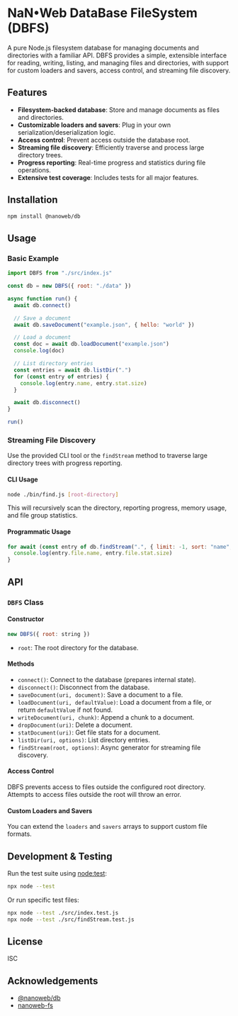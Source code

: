 # NaN•Web DataBase FileSystem (DBFS)

A pure Node.js filesystem database for managing documents and directories with a familiar API. DBFS provides a simple, extensible interface for reading, writing, listing, and managing files and directories, with support for custom loaders and savers, access control, and streaming file discovery.

## Features

- **Filesystem-backed database**: Store and manage documents as files and directories.
- **Customizable loaders and savers**: Plug in your own serialization/deserialization logic.
- **Access control**: Prevent access outside the database root.
- **Streaming file discovery**: Efficiently traverse and process large directory trees.
- **Progress reporting**: Real-time progress and statistics during file operations.
- **Extensive test coverage**: Includes tests for all major features.

## Installation

```bash
npm install @nanoweb/db
```

## Usage

### Basic Example

```js
import DBFS from "./src/index.js"

const db = new DBFS({ root: "./data" })

async function run() {
  await db.connect()

  // Save a document
  await db.saveDocument("example.json", { hello: "world" })

  // Load a document
  const doc = await db.loadDocument("example.json")
  console.log(doc)

  // List directory entries
  const entries = await db.listDir(".")
  for (const entry of entries) {
    console.log(entry.name, entry.stat.size)
  }

  await db.disconnect()
}

run()
```

### Streaming File Discovery

Use the provided CLI tool or the `findStream` method to traverse large directory trees with progress reporting.

#### CLI Usage

```bash
node ./bin/find.js [root-directory]
```

This will recursively scan the directory, reporting progress, memory usage, and file group statistics.

#### Programmatic Usage

```js
for await (const entry of db.findStream(".", { limit: -1, sort: "name", order: "desc" })) {
  console.log(entry.file.name, entry.file.stat.size)
}
```

## API

### `DBFS` Class

#### Constructor

```js
new DBFS({ root: string })
```

- `root`: The root directory for the database.

#### Methods

- `connect()`: Connect to the database (prepares internal state).
- `disconnect()`: Disconnect from the database.
- `saveDocument(uri, document)`: Save a document to a file.
- `loadDocument(uri, defaultValue)`: Load a document from a file, or return `defaultValue` if not found.
- `writeDocument(uri, chunk)`: Append a chunk to a document.
- `dropDocument(uri)`: Delete a document.
- `statDocument(uri)`: Get file stats for a document.
- `listDir(uri, options)`: List directory entries.
- `findStream(root, options)`: Async generator for streaming file discovery.

#### Access Control

DBFS prevents access to files outside the configured root directory. Attempts to access files outside the root will throw an error.

#### Custom Loaders and Savers

You can extend the `loaders` and `savers` arrays to support custom file formats.

## Development & Testing

Run the test suite using [node:test](https://nodejs.org/api/test.html):

```bash
npx node --test
```

Or run specific test files:

```bash
npx node --test ./src/index.test.js
npx node --test ./src/findStream.test.js
```

## License

ISC

## Acknowledgements

- [@nanoweb/db](https://npmjs.com/package/@nanoweb/db)
- [nanoweb-fs](https://npmjs.com/package/nanoweb-fs)
